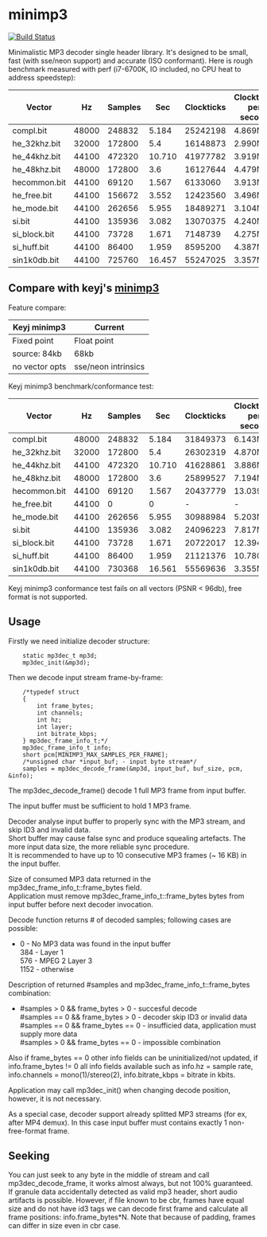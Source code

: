 minimp3
==========

[![Build Status](https://travis-ci.org/lieff/minimp3.svg)](https://travis-ci.org/lieff/minimp3)

Minimalistic MP3 decoder single header library. It's designed to be small, fast (with sse/neon support) and accurate (ISO conformant).
Here is rough benchmark measured with perf (i7-6700K, IO included, no CPU heat to address speedstep):


| Vector      | Hz    | Samples| Sec    | Clockticks | Clockticks per second | PSNR | Max diff |
| ----------- | ----- | ------ | ------ | --------- | ------ | ------ | - |
|compl.bit    | 48000 | 248832 | 5.184  | 25242198  | 4.869M | 124.22 | 1 |
|he_32khz.bit | 32000 | 172800 | 5.4    | 16148873  | 2.990M | 139.67 | 1 |
|he_44khz.bit | 44100 | 472320 | 10.710 | 41977782  | 3.919M | 144.04 | 1 |
|he_48khz.bit | 48000 | 172800 | 3.6    | 16127644  | 4.479M | 139.67 | 1 |
|hecommon.bit | 44100 | 69120  | 1.567  | 6133060   | 3.913M | 133.93 | 1 |
|he_free.bit  | 44100 | 156672 | 3.552  | 12423560  | 3.496M | 137.48 | 1 |
|he_mode.bit  | 44100 | 262656 | 5.955  | 18489271  | 3.104M | 118.00 | 1 |
|si.bit       | 44100 | 135936 | 3.082  | 13070375  | 4.240M | 120.30 | 1 |
|si_block.bit | 44100 | 73728  | 1.671  | 7148739   | 4.275M | 125.18 | 1 |
|si_huff.bit  | 44100 | 86400  | 1.959  | 8595200   | 4.387M | 107.98 | 1 |
|sin1k0db.bit | 44100 | 725760 | 16.457 | 55247025  | 3.357M | 111.03 | 1 |


## Compare with keyj's [minimp3](http://keyj.emphy.de/minimp3/)

Feature compare:

| Keyj minimp3 | Current |
| ------------ | ------- |
| Fixed point  | Float point |
| source: 84kb | 68kb |
| no vector opts | sse/neon intrinsics |


Keyj minimp3 benchmark/conformance test:


| Vector      | Hz    | Samples| Sec    | Clockticks | Clockticks per second | PSNR | Max diff |
| ----------- | ----- | ------ | ------ | --------- | ------  | ----- | - |
|compl.bit    | 48000 | 248832 | 5.184  | 31849373  | 6.143M  | 71.50 | 41 |
|he_32khz.bit | 32000 | 172800 | 5.4    | 26302319  | 4.870M  | 71.63 | 24 |
|he_44khz.bit | 44100 | 472320 | 10.710 | 41628861  | 3.886M  | 71.63 | 24 |
|he_48khz.bit | 48000 | 172800 | 3.6    | 25899527  | 7.194M  | 71.63 | 24 |
|hecommon.bit | 44100 | 69120  | 1.567  | 20437779  | 13.039M | 71.58 | 25 |
|he_free.bit  | 44100 | 0 | 0  | -  | - | -  | - |
|he_mode.bit  | 44100 | 262656 | 5.955  | 30988984  | 5.203M  | 71.78 | 27 |
|si.bit       | 44100 | 135936 | 3.082  | 24096223  | 7.817M  | 72.35 | 36 |
|si_block.bit | 44100 | 73728  | 1.671  | 20722017  | 12.394M | 71.84 | 26 |
|si_huff.bit  | 44100 | 86400  | 1.959  | 21121376  | 10.780M | 27.80 | 65535 |
|sin1k0db.bit | 44100 | 730368 | 16.561 | 55569636  | 3.355M  | 0.15  | 58814 |

Keyj minimp3 conformance test fails on all vectors (PSNR < 96db), free format is not supported.

## Usage

Firstly we need initialize decoder structure:
```
    static mp3dec_t mp3d;
    mp3dec_init(&mp3d);
```
Then we decode input stream frame-by-frame:
```
    /*typedef struct
    {
        int frame_bytes;
        int channels;
        int hz;
        int layer;
        int bitrate_kbps;
    } mp3dec_frame_info_t;*/
    mp3dec_frame_info_t info;
    short pcm[MINIMP3_MAX_SAMPLES_PER_FRAME];
    /*unsigned char *input_buf; - input byte stream*/
    samples = mp3dec_decode_frame(&mp3d, input_buf, buf_size, pcm, &info);
```
The mp3dec_decode_frame() decode 1 full MP3 frame from input buffer.  

The input buffer must be sufficient to hold 1 MP3 frame.  

Decoder analyse input buffer to properly sync with the MP3 stream, and skip ID3 and invalid data.  
Short buffer may cause false sync and produce squealing artefacts. The more input data size, the more reliable sync procedure.  
It is recommended to have up to 10 consecutive MP3 frames (~ 16 KB) in the input buffer.  

Size of consumed MP3 data returned in the mp3dec_frame_info_t::frame_bytes field.  
Application must remove mp3dec_frame_info_t::frame_bytes bytes from input buffer before next decoder invocation.  

Decode function returns # of decoded samples; following cases are possible:  

- 0    - No MP3 data was found in the input buffer  
  384  - Layer 1  
  576  - MPEG 2 Layer 3  
  1152 - otherwise  

Description of returned #samples and mp3dec_frame_info_t::frame_bytes combination:  

-  
  #samples >  0 && frame_bytes >  0  -  succesful decode  
  #samples == 0 && frame_bytes >  0  -  decoder skip ID3 or invalid data  
  #samples == 0 && frame_bytes == 0  -  insufficied data, application must supply more data  
  #samples >  0 && frame_bytes == 0  -  impossible combination  

Also if frame_bytes == 0 other info fields can be uninitialized/not updated, if info.frame_bytes != 0 all info fields available such as info.hz = sample rate, info.channels = mono(1)/stereo(2), info.bitrate_kbps = bitrate in kbits.  

Application may call mp3dec_init() when changing decode position, however, it is not necessary.  

As a special case, decoder support already splitted MP3 streams (for ex, after MP4 demux). In this case input buffer must contains exactly 1 non-free-format frame.  

## Seeking

You can just seek to any byte in the middle of stream and call mp3dec_decode_frame, it works almost always, but not 100% guaranteed. If granule data accidentally detected as valid mp3 header, short audio artifacts is possible.
However, if file known to be cbr, frames have equal size and do not have id3 tags we can decode first frame and calculate all frame positions: info.frame_bytes*N.
Note that because of padding, frames can differ in size even in cbr case.
